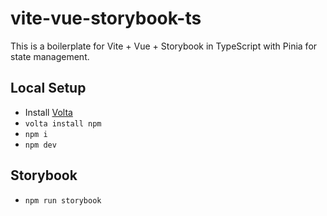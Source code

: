 # vite-vue-storybook-ts

This is a boilerplate for Vite + Vue + Storybook in TypeScript with Pinia for state management.

## Local Setup

- Install [Volta](https://docs.volta.sh/guide/getting-started)
- `volta install npm`
- `npm i`
- `npm dev`

## Storybook

- `npm run storybook`
